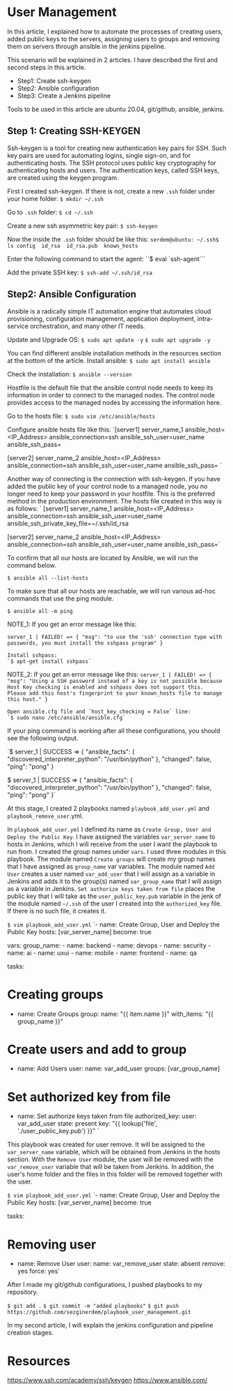 # User Management
In this article, I explained how to automate the processes of creating users, added public keys to the servers, assigning users to groups and removing them on servers through ansible in the jenkins pipeline.

This scenario will be explained in 2 articles. I have described the first and second steps in this article.
- Step1: Create ssh-keygen
- Step2: Ansible configuration
- Step3: Create a Jenkins pipeline

Tools to be used in this article are ubuntu 20.04, git/github, ansible, jenkins.

## Step 1: Creating SSH-KEYGEN

Ssh-keygen is a tool for creating new authentication key pairs for SSH. Such key pairs are used for automating logins, single sign-on, and for authenticating hosts. The SSH protocol uses public key cryptography for authenticating hosts and users. The authentication keys, called SSH keys, are created using the keygen program.

First I created ssh-keygen. If there is not, create a new `.ssh` folder under your home folder:
`$ mkdir ~/.ssh`

Go to `.ssh` folder:
`$ cd ~/.ssh`

Create a new ssh asymmetric key pair:
`$ ssh-keygen`

Now the inside the `.ssh` folder should be like this:
`serdem@ubuntu: ~/.ssh$ ls
config  id_rsa  id_rsa.pub  known_hosts`

Enter the following command to start the agent:
``$ eval `ssh-agent```

Add the private SSH key:
`$ ssh-add ~/.ssh/id_rsa`

## Step2: Ansible Configuration

Ansible is a radically simple IT automation engine that automates cloud provisioning, configuration management, application deployment, intra-service orchestration, and many other IT needs.

Update and Upgrade OS:
`$ sudo apt update -y`
`$ sudo apt upgrade -y`

You can find different ansible installation methods in the resources section at the bottom of the article.
Install ansible:
`$ sudo apt install ansible`

Check the installation:
`$ ansible --version`

Hostfile is the default file that the ansible control node needs to keep its information in order to connect to the managed nodes. The control node provides access to the managed nodes by accessing the information here.

Go to the hosts file:
`$ sudo vim /etc/ansible/hosts`

Configure ansible hosts file like this:
`[server1]
server_name_1 ansible_host=<IP_Address> ansible_connection=ssh ansible_ssh_user=user_name ansible_ssh_pass=<Password>

[server2]
server_name_2 ansible_host=<IP_Address> ansible_connection=ssh ansible_ssh_user=user_name ansible_ssh_pass=<Password>
`

Another way of connecting is the connection with ssh-keygen. If you have added the public key of your control node to a managed node, you no longer need to keep your password in your hostfile. This is the preferred method in the production environment. The hosts file created in this way is as follows:
`
[server1]
server_name_1 ansible_host=<IP_Address> ansible_connection=ssh ansible_ssh_user=user_name ansible_ssh_private_key_file=~/.ssh/id_rsa

[server2]
server_name_2 ansible_host=<IP_Address> ansible_connection=ssh ansible_ssh_user=user_name ansible_ssh_pass=<Password>`

To confirm that all our hosts are located by Ansible, we will run the command below.

`$ ansible all --list-hosts`

To make sure that all our hosts are reachable, we will run various ad-hoc commands that use the ping module.

`$ ansible all -m ping`

NOTE_1: If you get an error message like this:

`server_1 | FAILED! => {
    "msg": "to use the 'ssh' connection type with passwords, you must install the sshpass program"
}`

    Install sshpass:
    `$ apt-get install sshpass`

NOTE_2: If you get an error message like this:
`server_1 | FAILED! => {
    "msg": "Using a SSH password instead of a key is not possible because Host Key checking is enabled and sshpass does not support this.  Please add this host's fingerprint to your known_hosts file to manage this host."
}`

    Open ansible.cfg file and `host_key_checking = False` line:
    `$ sudo nano /etc/ansible/ansible.cfg`

If your ping command is working after all these configurations, you should see the following output.

`$ server_1 | SUCCESS => {
    "ansible_facts": {
        "discovered_interpreter_python": "/usr/bin/python"
    },
    "changed": false,
    "ping": "pong"
}

$ server_1 | SUCCESS => {
    "ansible_facts": {
        "discovered_interpreter_python": "/usr/bin/python"
    },
    "changed": false,
    "ping": "pong"
}`

At this stage, I created 2 playbooks named `playbook_add_user.yml` and `playbook_remove_user`.yml.

In `playbook_add_user.yml` I defined its name as `Create Group, User and Deploy the Public Key`. I have assigned the variables `var_server_name` to hosts in Jenkins, which I will receive from the user I want the playbook to run from. I created the group names under `vars`. I used three modules in this playbook. The module named `Create groups` will create my group names that I have assigned as `group_name` var variables. The module named `Add User` creates a user named `var_add_user` that I will assign as a variable in Jenkins and adds it to the group(s) named `var_group_name` that I will assign as a variable in Jenkins. `Set authorize keys taken from file` places the public key that I will take as the `user_public_key.pub` variable in the jenk of the module named `~/.ssh` of the user I created into the `authorized_key` file. If there is no such file, it creates it.

`$ vim playbook_add_user.yml`
`- name: Create Group, User and Deploy the Public Key
  hosts: [var_server_name]
  become: true

  vars:
    group_name:
    - name: backend
    - name: devops
    - name: security
    - name: ai
    - name: uxui
    - name: mobile
    - name: frontend
    - name: qa
  
  tasks:

# Creating groups
  - name: Create Groups
    group:
      name: "{{ item.name }}"
    with_items: "{{ group_name }}"

# Create users and add to group 
  - name: Add Users
    user:
      name: var_add_user
      groups: [var_group_name]

# Set authorized key from file
  - name: Set authorize keys taken from file
    authorized_key:
      user: var_add_user
      state: present
      key: "{{ lookup('file', './user_public_key.pub') }}"
`

This playbook was created for user remove. It will be assigned to the `var_server_name` variable, which will be obtained from Jenkins in the hosts section. With the `Remove User` module, the user will be removed with the `var_remove_user` variable that will be taken from Jenkins. In addition, the user's home folder and the files in this folder will be removed together with the user.

`$ vim playbook_add_user.yml`
`- name: Create Group, User and Deploy the Public Key
  hosts: [var_server_name]
  become: true

  tasks:
# Removing user
  - name: Remove User
    user:
      name: var_remove_user
      state: absent
      remove: yes
      force: yes`

After I made my git/github configurations, I pushed playbooks to my repository.

`$ git add .`
`$ git commit -m "added playbooks"`
`$ git push https://github.com/sezginerdem/playbook_user_management.git`

In my second article, I will explain the jenkins configuration and pipeline creation stages.

# Resources

https://www.ssh.com/academy/ssh/keygen
https://www.ansible.com/
